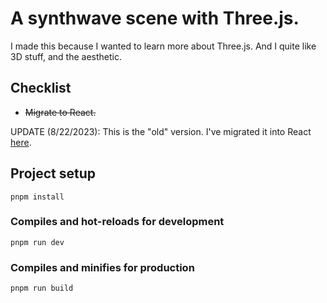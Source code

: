 ﻿# A synthwave scene with Three.js.
 I made this because I wanted to learn more about Three.js. And I quite like 3D stuff, and the aesthetic.
## Checklist
<ul>
 <li><strike>Migrate to React.</strike></li>
</ul>

UPDATE (8/22/2023): This is the "old" version. I've migrated it into React [here](https://github.com/jdichh/synthwave-scene-REACT). 

## Project setup
```
pnpm install
```

### Compiles and hot-reloads for development
```
pnpm run dev
```

### Compiles and minifies for production
```
pnpm run build
```
